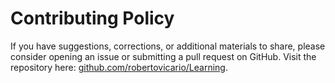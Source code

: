 # Contributing Policy

If you have suggestions, corrections, or additional materials to share, please consider opening an issue or submitting a pull request on GitHub. Visit the repository here: [github.com/robertovicario/Learning](https://github.com/robertovicario/Learning).

